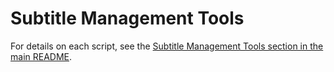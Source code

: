 # Subtitle Management Tools

For details on each script, see the [Subtitle Management Tools section in the main README](https://github.com/YanivHaliwa/Linux-Stuff/tree/master?tab=readme-ov-file#subtitle-management-tools).